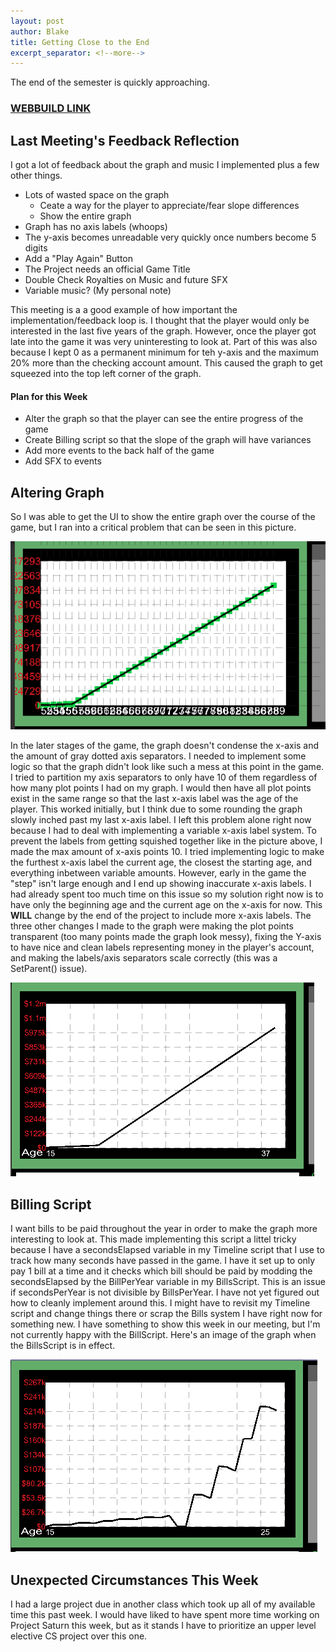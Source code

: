 ```yaml
---
layout: post
author: Blake
title: Getting Close to the End
excerpt_separator: <!--more-->
---
```


The end of the semester is quickly approaching.

<!--more-->

### [**WEBBUILD LINK**](/4-8-WebBuild/index.html)

## Last Meeting's Feedback Reflection

I got a lot of feedback about the graph and music I implemented plus a few other things.

- Lots of wasted space on the graph
	- Ceate a way for the player to appreciate/fear slope differences
	- Show the entire graph
- Graph has no axis labels (whoops)
- The y-axis becomes unreadable very quickly once numbers become 5 digits
- Add a "Play Again" Button
- The Project needs an official Game Title
- Double Check Royalties on Music and future SFX
- Variable music? (My personal note)

This meeting is a a good example of how important the implementation/feedback loop is. I thought that the player would only be interested in the last five years of the graph. However, once the player got late into the game it was very uninteresting to look at. Part of this was also because I kept 0 as a permanent minimum for teh y-axis and the maximum 20% more than the checking account amount. This caused the graph to get squeezed into the top left corner of the graph.

#### Plan for this Week

- Alter the graph so that the player can see the entire progress of the game
- Create Billing script so that the slope of the graph will have variances
- Add more events to the back half of the game
- Add SFX to events 

## Altering Graph

So I was able to get the UI to show the entire graph over the course of the game, but I ran into a critical problem that can be seen in this picture.

![graph_squish](/images/graph_squish.PNG)

In the later stages of the game, the graph doesn't condense the x-axis and the amount of gray dotted axis separators. I needed to implement some logic so that the graph didn't look like such a mess at this point in the game. I tried to partition my axis separators to only have 10 of them regardless of how many plot points I had on my graph. I would then have all plot points exist in the same range so that the last x-axis label was the age of the player. This worked initially, but I think due to some rounding the graph slowly inched past my last x-axis label. I left this problem alone right now because I had to deal with implementing a variable x-axis label system. To prevent the labels from getting squished together like in the picture above, I made the max amount of x-axis points 10. I tried implementing logic to make the furthest x-axis label the current age, the closest the starting age, and everything inbetween variable amounts. However, early in the game the "step" isn't large enough and I end up showing inaccurate x-axis labels. I had already spent too much time on this issue so my solution right now is to have only the beginning age and the current age on the x-axis for now. This **WILL** change by the end of the project to include more x-axis labels. The three other changes I made to the graph were making the plot points transparent (too many points made the graph look messy), fixing the Y-axis to have nice and clean labels representing money in the player's account, and making the labels/axis separators scale correctly (this was a SetParent() issue).

![graph_april8](/images/graph_april8.PNG)

## Billing Script

I want bills to be paid throughout the year in order to make the graph more interesting to look at. This made implementing this script a littel tricky because I have a secondsElapsed variable in my Timeline script that I use to track how many seconds have passed in the game. I have it set up to only pay 1 bill at a time and it checks which bill should be paid by modding the secondsElapsed by the BillPerYear variable in my BillsScript. This is an issue if secondsPerYear is not divisible by BillsPerYear. I have not yet figured out how to cleanly implement around this. I might have to revisit my Timeline script and change things there or scrap the Bills system I have right now for something new. I have something to show this week in our meeting, but I'm not currently happy with the BillScript. Here's an image of the graph when the BillsScript is in effect.

![graph_bills](/images/graph_bills.PNG)

## Unexpected Circumstances This Week

I had a large project due in another class which took up all of my available time this past week. I would have liked to have spent more time working on Project Saturn this week, but as it stands I have to prioritize an upper level elective CS project over this one.